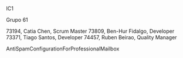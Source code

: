 IC1

Grupo 61

73194, Catia Chen, Scrum Master
73809, Ben-Hur Fidalgo, Developer
73371, Tiago Santos, Developer
74457, Ruben Beirao, Quality Manager

AntiSpamConfigurationForProfessionalMailbox
